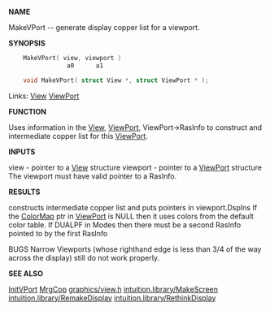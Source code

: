 
**NAME**

MakeVPort -- generate display copper list for a viewport.

**SYNOPSIS**

```c
    MakeVPort( view, viewport )
                a0      a1

    void MakeVPort( struct View *, struct ViewPort * );

```
Links: [View](_00B8.md) [ViewPort](_00B8.md) 

**FUNCTION**

Uses information in the [View](_00B8.md), [ViewPort](_00B8.md), ViewPort-&#062;RasInfo to
construct and intermediate copper list for this [ViewPort](_00B8.md).

**INPUTS**

view - pointer to a [View](_00B8.md) structure
viewport - pointer to a [ViewPort](_00B8.md) structure
The viewport must have valid pointer to a RasInfo.

**RESULTS**

constructs intermediate copper list and puts pointers in
viewport.DspIns
If the [ColorMap](_00B8.md) ptr in [ViewPort](_00B8.md) is NULL then it uses colors
from the default color table.
If DUALPF in Modes then there must be a second RasInfo pointed
to by the first RasInfo

BUGS
Narrow Viewports (whose righthand edge is less than 3/4 of the
way across the display) still do not work properly.

**SEE ALSO**

[InitVPort](../graphics/InitVPort.md) [MrgCop](../graphics/MrgCop.md) [graphics/view.h](_00B8.md) [intuition.library/MakeScreen](MakeScreen.md)
[intuition.library/RemakeDisplay](RemakeDisplay.md) [intuition.library/RethinkDisplay](RethinkDisplay.md)
